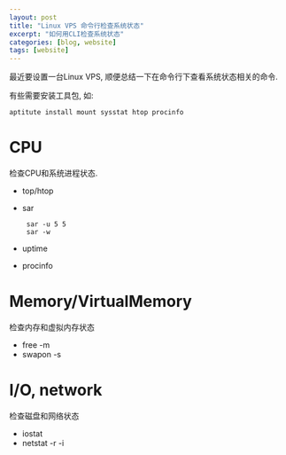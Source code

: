 ```yaml
---
layout: post
title: "Linux VPS 命令行检查系统状态"
excerpt: "如何用CLI检查系统状态"
categories: [blog, website]
tags: [website]
---
```


最近要设置一台Linux VPS, 顺便总结一下在命令行下查看系统状态相关的命令. 

有些需要安装工具包, 如:

    aptitute install mount sysstat htop procinfo

CPU
==================
检查CPU和系统进程状态.

 * top/htop
 * sar

        sar -u 5 5
        sar -w

 * uptime
 * procinfo

Memory/VirtualMemory
====================
检查内存和虚拟内存状态

 * free -m 
 * swapon -s

I/O, network
==============
检查磁盘和网络状态

 * iostat
 * netstat -r -i


